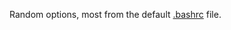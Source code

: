 
Random options, most from the default [.bashrc](https://github.com/budRich/dots/tree/master/bashrc) file.
